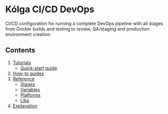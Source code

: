 # Kólga CI/CD DevOps

CI/CD configuration for running a complete DevOps pipeline with all stages
from Docker builds and testing to review, QA/staging and production environment
creation.

## Contents
1. [Tutorials](/pages/tutorials/index.md)
    * [Quick-start guide](/pages/tutorials/quickstart.md)
2. [How-to guides](/pages/guides/index.md)
3. [Reference](/pages/reference/index.md)
    * [Stages](/pages/reference/stages.md)
    * [Variables](/pages/reference/variables.md)
    * [Platforms](/pages/reference/platforms/index.md)
    * [Libs](/pages/reference/libs/index.md)
4. [Explanation](/pages/explanation/index.md)
